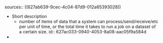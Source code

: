 sources:: ((627ab639-9cec-4c04-87d9-012a65393028))

- Short description
	- number of items of data that a system can process/send/receive/etc per unit of time, or the total time it takes to run a job on a dataset of a certain size.
	  id:: 627ac033-0940-4053-8a08-aac05f9a584d
-